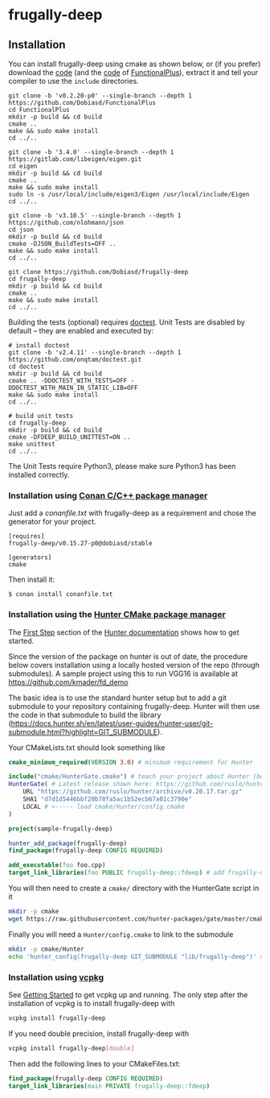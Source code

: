 frugally-deep
=============

Installation
------------

You can install frugally-deep using cmake as shown below, or (if you prefer) download the [code](https://github.com/Dobiasd/frugally-deep/archive/master.zip) (and the [code](https://github.com/Dobiasd/FunctionalPlus/archive/master.zip) of [FunctionalPlus](https://github.com/Dobiasd/FunctionalPlus)), extract it and tell your compiler to use the `include` directories.

```
git clone -b 'v0.2.20-p0' --single-branch --depth 1 https://github.com/Dobiasd/FunctionalPlus
cd FunctionalPlus
mkdir -p build && cd build
cmake ..
make && sudo make install
cd ../..

git clone -b '3.4.0' --single-branch --depth 1 https://gitlab.com/libeigen/eigen.git
cd eigen
mkdir -p build && cd build
cmake ..
make && sudo make install
sudo ln -s /usr/local/include/eigen3/Eigen /usr/local/include/Eigen
cd ../..

git clone -b 'v3.10.5' --single-branch --depth 1 https://github.com/nlohmann/json
cd json
mkdir -p build && cd build
cmake -DJSON_BuildTests=OFF ..
make && sudo make install
cd ../..

git clone https://github.com/Dobiasd/frugally-deep
cd frugally-deep
mkdir -p build && cd build
cmake ..
make && sudo make install
cd ../..
```

Building the tests (optional) requires [doctest](https://github.com/onqtam/doctest). Unit Tests are disabled by default – they are enabled and executed by:

```
# install doctest
git clone -b 'v2.4.11' --single-branch --depth 1 https://github.com/onqtam/doctest.git
cd doctest
mkdir -p build && cd build
cmake .. -DDOCTEST_WITH_TESTS=OFF -DDOCTEST_WITH_MAIN_IN_STATIC_LIB=OFF
make && sudo make install
cd ../..

# build unit tests
cd frugally-deep
mkdir -p build && cd build
cmake -DFDEEP_BUILD_UNITTEST=ON ..
make unittest
cd ../..
```
The Unit Tests require Python3, please make sure Python3 has been installed correctly.

### Installation using [Conan C/C++ package manager](https://conan.io)

Just add a *conanfile.txt* with frugally-deep as a requirement and chose the generator for your project.

```
[requires]
frugally-deep/v0.15.27-p0@dobiasd/stable

[generators]
cmake
```

Then install it:

```
$ conan install conanfile.txt
```

### Installation using the [Hunter CMake package manager](https://github.com/ruslo/hunter)
The [First Step](https://docs.hunter.sh/en/latest/quick-start/boost-components.html#first-step) section of the [Hunter documentation](https://docs.hunter.sh/en/latest/index.html) shows how to get started.

Since the version of the package on hunter is out of date, the procedure below covers installation using a locally hosted version of the repo (through submodules). A sample project using this to run VGG16 is available at https://github.com/kmader/fd_demo

The basic idea is to use the standard hunter setup but to add a git submodule to your repository containing frugally-deep. Hunter will then use the code in that submodule to build the library (https://docs.hunter.sh/en/latest/user-guides/hunter-user/git-submodule.html?highlight=GIT_SUBMODULE).

Your CMakeLists.txt should look something like

```cmake
cmake_minimum_required(VERSION 3.0) # minimum requirement for Hunter

include("cmake/HunterGate.cmake") # teach your project about Hunter (before project())
HunterGate( # Latest release shown here: https://github.com/ruslo/hunter/releases
    URL "https://github.com/ruslo/hunter/archive/v0.20.17.tar.gz"
    SHA1 "d7d1d5446bbf20b78fa5ac1b52ecb67a01c3790e"
    LOCAL # <----- load cmake/Hunter/config.cmake
)

project(sample-frugally-deep)

hunter_add_package(frugally-deep)
find_package(frugally-deep CONFIG REQUIRED)

add_executable(foo foo.cpp)
target_link_libraries(foo PUBLIC frugally-deep::fdeep) # add frugally-deep and dependencies (libs/includes/flags/definitions)
```

You will then need to create a `cmake/` directory with the HunterGate script in it

```bash
mkdir -p cmake
wget https://raw.githubusercontent.com/hunter-packages/gate/master/cmake/HunterGate.cmake -O cmake/HunterGate.cmake
```

Finally you will need a `Hunter/config.cmake` to link to the submodule

```bash
mkdir -p cmake/Hunter
echo 'hunter_config(frugally-deep GIT_SUBMODULE "lib/frugally-deep")' > cmake/Hunter/config.cmake
```

### Installation using [vcpkg](https://github.com/microsoft/vcpkg)
See [Getting Started](https://github.com/microsoft/vcpkg#getting-started) to get vcpkg up and running.
The only step after the installation of vcpkg is to install frugally-deep with 
```bash
vcpkg install frugally-deep
```
If you need double precision, install frugally-deep with
```bash
vcpkg install frugally-deep[double]
```

Then add the following lines to your CMakeFiles.txt: 
```cmake
find_package(frugally-deep CONFIG REQUIRED)
target_link_libraries(main PRIVATE frugally-deep::fdeep)
```
